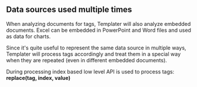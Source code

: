 ## Data sources used multiple times

When analyzing documents for tags, Templater will also analyze embedded documents.
Excel can be embedded in PowerPoint and Word files and used as data for charts.

Since it's quite useful to represent the same data source in multiple ways, 
Templater will process tags accordingly and treat them in a special way when they are repeated (even in different embedded documents).

During processing index based low level API is used to process tags: **replace(tag, index, value)**
